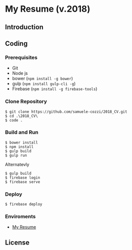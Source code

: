 # My Resume (v.2018)

## Introduction

## Coding
### Prerequisites
- Git
- Node js
- bower (```npm install -g bower```)
- gulp (```npm install gulp-cli -g```)
- Firebase (```npm install -g firebase-tools```)

### Clone Repository

```shell
$ git clone https://github.com/samuele-cozzi/2018_CV.git
$ cd .\2018_CV\
$ code .
```

### Build and Run

```shell
$ bower install
$ npm install
$ gulp build
$ gulp run
```

Alternatevly

```shell
$ gulp build
$ firebase login
$ firebase serve
```

### Deploy

```shell
$ firebase deploy
```
### Enviroments

- [My Resume](https://resume-72cd5.firebaseapp.com/)

## License


